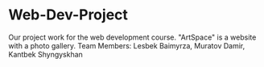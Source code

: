 # Web-Dev-Project
Our project work for the web development course. "ArtSpace" is a website with a photo gallery.
Team Members: Lesbek Baimyrza, Muratov Damir, Kantbek Shyngyskhan

